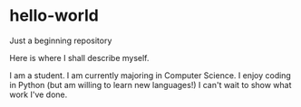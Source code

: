 # hello-world
Just a beginning repository

Here is where I shall describe myself.

I am a student. I am currently majoring in Computer Science.
I enjoy coding in Python (but am willing to learn new languages!)
I can't wait to show what work I've done.

